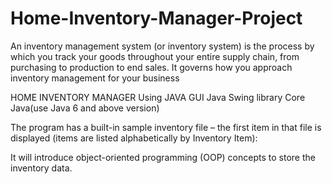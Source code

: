 # Home-Inventory-Manager-Project
An inventory management system (or inventory system) is the process by which you track your goods throughout your entire supply chain, from purchasing to production to end sales. It governs how you approach inventory management for your business


HOME INVENTORY MANAGER Using JAVA GUI 
Java Swing library
Core Java(use Java 6 and above version)


The program has a built-in sample inventory file – the first item in that file is displayed (items are listed alphabetically by Inventory Item):

It will introduce object-oriented programming (OOP) concepts to store the inventory data.
